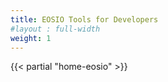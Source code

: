 ```yaml
---
title: EOSIO Tools for Developers
#layout : full-width
weight: 1
---
```


{{< partial "home-eosio" >}}
